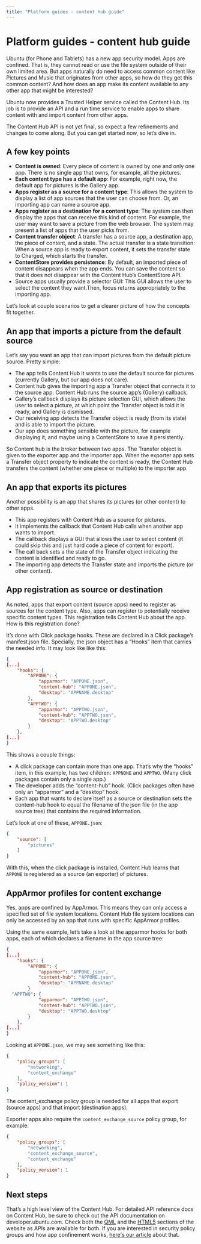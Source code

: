 ```yaml
---
title: "Platform guides - content hub guide"
---
```


# Platform guides - content hub guide

Ubuntu (for Phone and Tablets) has a new app security model. Apps are
confined. That is, they cannot read or use the file system outside of their
own limited area. But apps naturally do need to access common content like
Pictures and Music that originates from other apps, so how do they get this
common content? And how does an app make its content available to any other
app that might be interested?

Ubuntu now provides a Trusted Helper service called the Content Hub. Its job
is to provide an API and a run time service to enable apps to share content
with and import content from other apps.

The Content Hub API is not yet final, so expect a few refinements and changes
to come along. But you can get started now, so let’s dive in.

## A few key points

  * **Content is owned**: Every piece of content is owned by one and only one app. There is no single app that owns, for example, all the pictures.
  * **Each content type has a default app**: For example, right now, the default app for pictures is the Gallery app.
  * **Apps register as a source for a content type**: This allows the system to display a list of app sources that the user can choose from. Or, an importing app can name a source app.
  * **Apps register as a destination for a content type**: The system can then display the apps that can receive this kind of content. For example, the user may want to save a picture from the web browser. The system may present a list of apps that the user picks from.
  * **Content transfer object**: A transfer has a source app, a destination app, the piece of content, and a state. The actual transfer is a state transition: When a source app is ready to export content, it sets the transfer state to Charged, which starts the transfer.
  * **ContentStore provides persistence**: By default, an imported piece of content disappears when the app ends. You can save the content so that it does not disappear with the Content Hub’s ContentStore API.
  * Source apps usually provide a selector GUI: This GUI allows the user to select the content they want.Then, focus returns appropriately to the importing app.

Let’s look at couple scenarios to get a clearer picture of how the concepts
fit together.

## An app that imports a picture from the default source

Let’s say you want an app that can import pictures from the default picture
source. Pretty simple:

  * The app tells Content Hub it wants to use the default source for pictures (currently Gallery, but our app does not care).
  * Content hub gives the importing app a Transfer object that connects it to the source app. Content Hub runs the source app’s (Gallery) callback.
  * Gallery’s callback displays its picture selection GUI, which allows the user to select a picture, at which point the Transfer object is told it is ready, and Gallery is dismissed.
  * Our receiving app detects the Transfer object is ready (from its state) and is able to import the picture.
  * Our app does something sensible with the picture, for example displaying it, and maybe using a ContentStore to save it persistently.

So Content hub is the broker between two apps. The Transfer object is given to
the exporter app and the importer app. When the exporter app sets a Transfer
object property to indicate the content is ready, the Content Hub transfers
the content (whether one piece or multiple) to the importer app.

## An app that exports its pictures

Another possibility is an app that shares its pictures (or other content) to
other apps.

  * This app registers with Content Hub as a source for pictures.
  * It implements the callback that Content Hub calls when another app wants to import.
  * The callback displays a GUI that allows the user to select content (it could skip this and just hard code a piece of content for export).
  * The call back sets a the state of the Transfer object indicating the content is identified and ready to go.
  * The importing app detects the Transfer state and imports the picture (or other content).

## App registration as source or destination

As noted, apps that export content (source apps) need to register as sources
for the content type. Also, apps can register to potentially receive specific
content types. This registration tells Content Hub about the app. How is this
registration done?

It’s done with Click package hooks. These are declared in a Click package’s
manifest.json file. Specially, the json object has a “Hooks” item that carries
the needed info. It may look like like this:

``` json
{
[...]
    "hooks": {
        "APPONE": {
            "apparmor": "APPONE.json",
            "content-hub": "APPONE.json",
            "desktop": "APPNAME.desktop"
        },
        "APPTWO": {
            "apparmor": "APPTWO.json",
            "content-hub": "APPTWO.json",
            "desktop": "APPTWO.desktop"
        }
    },
[...]
}
```

This shows a couple things:

  * A click package can contain more than one app. That’s why the “hooks” item, in this example, has two children: `APPNONE` and `APPTWO`. (Many click packages contain only a single app.)
  * The developer adds the “content-hub” hook. (Click packages often have only an “apparmor” and a “desktop” hook.
  * Each app that wants to declare itself as a source or destination sets the content-hub hook to equal the filename of the json file (in the app source tree) that contains the required information.

Let’s look at one of these, `APPONE.json`:

``` json
{
    "source": [
        "pictures"
    ]
}
```

With this, when the click package is installed, Content Hub learns that `APPONE`
is registered as a source (an exporter) of pictures.

## AppArmor profiles for content exchange

Yes, apps are confined by AppArmor. This means they can only access a
specified set of file system locations. Content Hub file system locations can
only be accessed by an app that runs with specific AppArmor profiles.

Using the same example, let’s take a look at the apparmor hooks for both apps,
each of which declares a filename in the app source tree:

``` json
{
[...]
    "hooks": {
        "APPONE": {
            "apparmor": "APPONE.json",
            "content-hub": "APPONE.json",
            "desktop": "APPNAME.desktop"
        }
  "APPTWO": {
            "apparmor": "APPTWO.json",
            "content-hub": "APPTWO.json",
            "desktop": "APPTWO.desktop"
        }
    },
[...]
}
```

Looking at `APPONE.json`, we may see something like this:

``` json
{
    "policy_groups": [
        "networking",
        "content_exchange"
    ],
    "policy_version": 1
}
```

The content_exchange policy group is needed for all apps that export (source
apps) and that import (destination apps).

Exporter apps also require the `content_exchange_source` policy group, for
example:

``` json
{
    "policy_groups": [
        "networking",
        "content_exchange_source",
        "content_exchange"
    ],
    "policy_version": 1
}
```

## Next steps

That’s a high level view of the Content Hub. For detailed API reference docs
on Content Hub, be sure to check out the API documentation on
developer.ubuntu.com. Check both the [QML](../../apps/qml/api.html) and the
[HTML5](../../apps/html-5/api.html) sections of the website as APIs are available
for both. If you are interested in security policy groups and how app
confinement works, [here's our article](app-confinement.html) about that.
